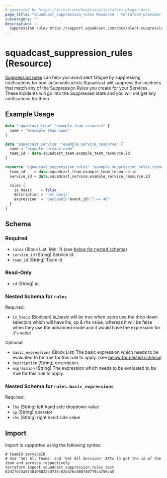 ```yaml
---
# generated by https://github.com/hashicorp/terraform-plugin-docs
page_title: "squadcast_suppression_rules Resource - terraform-provider-squadcast"
subcategory: ""
description: |-
  Suppression rules https://support.squadcast.com/docs/alert-suppression can help you avoid alert fatigue by suppressing notifications for non-actionable alerts.Squadcast will suppress the incidents that match any of the Suppression Rules you create for your Services. These incidents will go into the Suppressed state and you will not get any notifications for them
---
```


# squadcast_suppression_rules (Resource)

[Suppression rules](https://support.squadcast.com/docs/alert-suppression) can help you avoid alert fatigue by suppressing notifications for non-actionable alerts.Squadcast will suppress the incidents that match any of the Suppression Rules you create for your Services. These incidents will go into the Suppressed state and you will not get any notifications for them

## Example Usage

```terraform
data "squadcast_team" "example_team_resource" {
  name = "exammple team name"
}

data "squadcast_service" "example_service_resource" {
  name = "example service name"
  team_id = data.squadcast_team.example_team_resource.id
}

resource "squadcast_suppression_rules" "example_suppression_rules_resource" {
  team_id    = data.squadcast_team.example_team_resource.id
  service_id = data.squadcast_service.example_service_resource.id

  rules {
    is_basic    = false
    description = "not basic"
    expression  = "payload[\"event_id\"] == 40"
  }
}
```

<!-- schema generated by tfplugindocs -->
## Schema

### Required

- `rules` (Block List, Min: 1) (see [below for nested schema](#nestedblock--rules))
- `service_id` (String) Service id.
- `team_id` (String) Team id.

### Read-Only

- `id` (String) id.

<a id="nestedblock--rules"></a>
### Nested Schema for `rules`

Required:

- `is_basic` (Boolean) is_basic will be true when users use the drop down selectors which will have lhs, op & rhs value, whereas it will be false when they use the advanced mode and it would have the expression for it's value

Optional:

- `basic_expressions` (Block List) The basic expression which needs to be evaluated to be true for this rule to apply. (see [below for nested schema](#nestedblock--rules--basic_expressions))
- `description` (String) description.
- `expression` (String) The expression which needs to be evaluated to be true for this rule to apply.

<a id="nestedblock--rules--basic_expressions"></a>
### Nested Schema for `rules.basic_expressions`

Required:

- `lhs` (String) left hand side dropdown value
- `op` (String) operator
- `rhs` (String) right hand side value

## Import

Import is supported using the following syntax:

```shell
# teamID:serviceID
# Use 'Get All Teams' and 'Get All Services' APIs to get the id of the team and service respectively 
terraform import squadcast_suppression_rules.test 62d2fe23a57381088224d726:62da76c088f407f9ca756ca5
```
